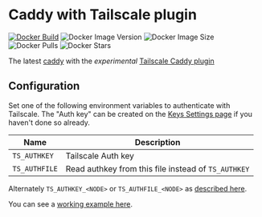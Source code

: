 # Caddy with Tailscale plugin

[![Docker Build](https://github.com/erlend/docker-caddy/actions/workflows/docker.yml/badge.svg)](https://github.com/erlend/docker-caddy/actions/workflows/docker.yml)
![Docker Image Version](https://img.shields.io/docker/v/erlend/caddy/latest)
![Docker Image Size](https://img.shields.io/docker/image-size/erlend/caddy/latest)
![Docker Pulls](https://img.shields.io/docker/pulls/erlend/caddy)
![Docker Stars](https://img.shields.io/docker/stars/erlend/caddy)

The latest [caddy](http://hub.docker.com/_/caddy) with the *experimental*
[Tailscale Caddy plugin](https://github.com/tailscale/caddy-tailscale)

## Configuration

Set one of the following environment variables to authenticate with Tailscale.
The "Auth key" can be created on the
[Keys Settings page](https://login.tailscale.com/admin/settings/keys)
if you haven't done so already.

| Name          | Description                                         |
| ------------- | --------------------------------------------------- |
| `TS_AUTHKEY`  | Tailscale Auth key                                  |
| `TS_AUTHFILE` | Read authkey from this file instead of `TS_AUTHKEY` |

Alternately `TS_AUTHKEY_<NODE>` or `TS_AUTHFILE_<NODE>` as [described here](https://github.com/tailscale/caddy-tailscale#authenticating-to-the-tailcale-network).

You can see a [working example here](https://github.com/erlend/caddy-tailscale-example).
